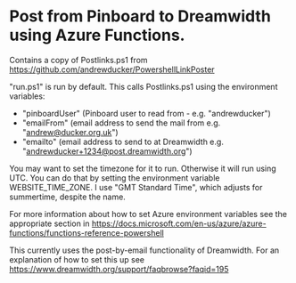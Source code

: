 # Post from Pinboard to Dreamwidth using Azure Functions.

Contains a copy of Postlinks.ps1 from https://github.com/andrewducker/PowershellLinkPoster

"run.ps1" is run by default.  This calls Postlinks.ps1 using the environment variables:
- "pinboardUser" (Pinboard user to read from - e.g. "andrewducker")
- "emailFrom" (email address to send the mail from e.g. "andrew@ducker.org.uk")
- "emailto" (email address to send to at Dreamwidth e.g. "andrewducker+1234@post.dreamwidth.org")

You may want to set the timezone for it to run. Otherwise it will run using UTC.  You can do that by setting the environment variable WEBSITE_TIME_ZONE.  I use "GMT Standard Time", which adjusts for summertime, despite the name.

For more information about how to set Azure environment variables see the appropriate section in https://docs.microsoft.com/en-us/azure/azure-functions/functions-reference-powershell

This currently uses the post-by-email functionality of Dreamwidth.  For an explanation of how to set this up see https://www.dreamwidth.org/support/faqbrowse?faqid=195
